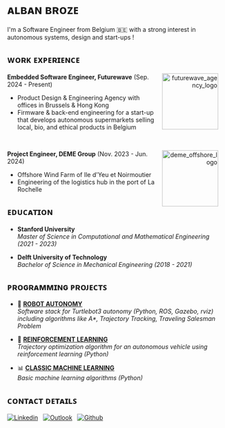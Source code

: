 # ᴀʟʙᴀɴ ʙʀᴏᴢᴇ

I'm a Software Engineer from Belgium 🇧🇪 with a strong interest in autonomous systems, design and start-ups !

## ᴡᴏʀᴋ ᴇxᴘᴇʀɪᴇɴᴄᴇ

<p align="right">
  <img src="https://github.com/user-attachments/assets/824da7c3-209d-491f-b40a-f4bf26ad83df" alt="futurewave_agency_logo" width="130" align="right" style="margin-right: 15px;">
</p>

**Embedded Software Engineer, Futurewave** (Sep. 2024 - Present)
- Product Design & Engineering Agency with offices in Brussels & Hong Kong
- Firmware & back-end engineering for a start-up that develops autonomous supermarkets selling local, bio, and ethical products in Belgium

<br>

<p align="right">
  <img src="https://github.com/user-attachments/assets/f075baac-7eda-465a-a0b2-e1abfe6320f0" alt="deme_offshore_logo" width="130" align="right" style="margin-right: 15px;">
</p>

**Project Engineer, DEME Group** (Nov. 2023 - Jun. 2024)
  - Offshore Wind Farm of Ile d'Yeu et Noirmoutier 
  - Engineering of the logistics hub in the port of La Rochelle


## ᴇᴅᴜᴄᴀᴛɪᴏɴ

- **Stanford University**  
  _Master of Science in Computational and Mathematical Engineering (2021 - 2023)_

- **Delft University of Technology**  
  _Bachelor of Science in Mechanical Engineering (2018 - 2021)_


## ᴘʀᴏɢʀᴀᴍᴍɪɴɢ ᴘʀᴏᴊᴇᴄᴛꜱ

- 🤖 [**ROBOT AUTONOMY**](https://github.com/abroze/AA274A_Robot_Autonomy)  
  _Software stack for Turtlebot3 autonomy (Python, ROS, Gazebo, rviz) including algorithms like A\*, Trajectory Tracking, Traveling Salesman Problem_

- 🚗 [**REINFORCEMENT LEARNING**](https://github.com/tsounack/Exploration-RL)  
  _Trajectory optimization algorithm for an autonomous vehicle using reinforcement learning (Python)_

- 📊 [**CLASSIC MACHINE LEARNING**](https://github.com/abroze/CME216-Machine-Learning-Homework)  
  _Basic machine learning algorithms (Python)_


## ᴄᴏɴᴛᴀᴄᴛ ᴅᴇᴛᴀɪʟꜱ
[![Linkedin](https://img.shields.io/badge/LinkedIn-0077B5?style=for-the-badge&logo=linkedin&logoColor=white)](https://www.linkedin.com/in/abroze)
&nbsp; [![Outlook](https://img.shields.io/badge/Microsoft_Outlook-0078D4?style=for-the-badge&logo=microsoft-outlook&logoColor=white)](mailto:alban.b@futurewave.design)
&nbsp; [![Github](https://img.shields.io/badge/GitHub-100000?style=for-the-badge&logo=github&logoColor=white)](https://github.com/abroze)
&nbsp;


<!--
**abroze/abroze** is a ✨ _special_ ✨ repository because its `README.md` (this file) appears on your GitHub profile.

Here are some ideas to get you started:

- 🔭 I’m currently working on ...
- 🌱 I’m currently learning ...
- 👯 I’m looking to collaborate on ...
- 🤔 I’m looking for help with ...
- 💬 Ask me about ...
- 📫 How to reach me: ...
- 😄 Pronouns: ...
- ⚡ Fun fact: ...
-->
